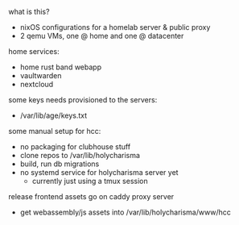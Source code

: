 what is this?

- nixOS configurations for a homelab server & public proxy
- 2 qemu VMs, one @ home and one @ datacenter

home services:

- home rust band webapp
- vaultwarden
- nextcloud

some keys needs provisioned to the servers:

- /var/lib/age/keys.txt

some manual setup for hcc:

- no packaging for clubhouse stuff
- clone repos to /var/lib/holycharisma
- build, run db migrations
- no systemd service for holycharisma server yet
  - currently just using a tmux session

release frontend assets go on caddy proxy server

- get webassembly/js assets into /var/lib/holycharisma/www/hcc

